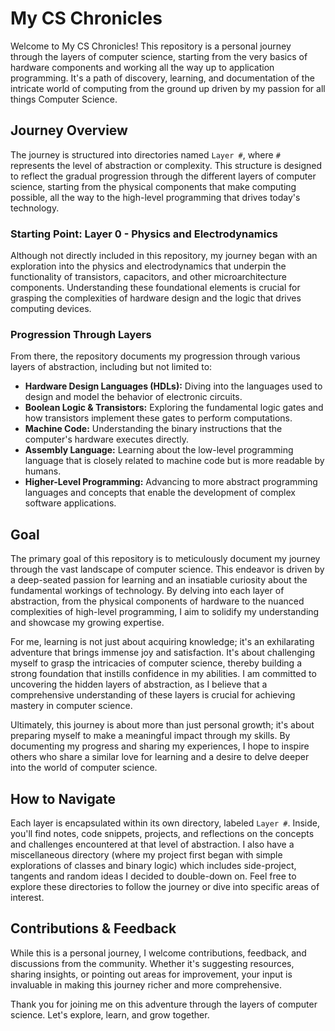# My CS Chronicles

Welcome to My CS Chronicles! This repository is a personal journey through the layers of computer science, starting from the very basics of hardware components and working all the way up to application programming. It's a path of discovery, learning, and documentation of the intricate world of computing from the ground up driven by my passion for all things Computer Science.

## Journey Overview

The journey is structured into directories named `Layer #`, where `#` represents the level of abstraction or complexity. This structure is designed to reflect the gradual progression through the different layers of computer science, starting from the physical components that make computing possible, all the way to the high-level programming that drives today's technology.

### Starting Point: Layer 0 - Physics and Electrodynamics

Although not directly included in this repository, my journey began with an exploration into the physics and electrodynamics that underpin the functionality of transistors, capacitors, and other microarchitecture components. Understanding these foundational elements is crucial for grasping the complexities of hardware design and the logic that drives computing devices.

### Progression Through Layers

From there, the repository documents my progression through various layers of abstraction, including but not limited to:

- **Hardware Design Languages (HDLs):** Diving into the languages used to design and model the behavior of electronic circuits.
- **Boolean Logic & Transistors:** Exploring the fundamental logic gates and how transistors implement these gates to perform computations.
- **Machine Code:** Understanding the binary instructions that the computer's hardware executes directly.
- **Assembly Language:** Learning about the low-level programming language that is closely related to machine code but is more readable by humans.
- **Higher-Level Programming:** Advancing to more abstract programming languages and concepts that enable the development of complex software applications.

## Goal

The primary goal of this repository is to meticulously document my journey through the vast landscape of computer science. This endeavor is driven by a deep-seated passion for learning and an insatiable curiosity about the fundamental workings of technology. By delving into each layer of abstraction, from the physical components of hardware to the nuanced complexities of high-level programming, I aim to solidify my understanding and showcase my growing expertise.

For me, learning is not just about acquiring knowledge; it's an exhilarating adventure that brings immense joy and satisfaction. It's about challenging myself to grasp the intricacies of computer science, thereby building a strong foundation that instills confidence in my abilities. I am committed to uncovering the hidden layers of abstraction, as I believe that a comprehensive understanding of these layers is crucial for achieving mastery in computer science.

Ultimately, this journey is about more than just personal growth; it's about preparing myself to make a meaningful impact through my skills. By documenting my progress and sharing my experiences, I hope to inspire others who share a similar love for learning and a desire to delve deeper into the world of computer science.

## How to Navigate

Each layer is encapsulated within its own directory, labeled `Layer #`. Inside, you'll find notes, code snippets, projects, and reflections on the concepts and challenges encountered at that level of abstraction. I also have a miscellaneous directory (where my project first began with simple explorations of classes and binary logic) which includes side-project, tangents and random ideas I decided to double-down on. Feel free to explore these directories to follow the journey or dive into specific areas of interest.

## Contributions & Feedback

While this is a personal journey, I welcome contributions, feedback, and discussions from the community. Whether it's suggesting resources, sharing insights, or pointing out areas for improvement, your input is invaluable in making this journey richer and more comprehensive.

Thank you for joining me on this adventure through the layers of computer science. Let's explore, learn, and grow together.
